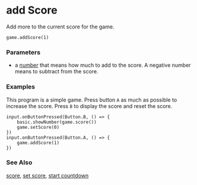 # add Score

Add more to the current score for the game.

```sig
game.addScore(1)
```

### Parameters

* a [number](/types/number) that means how much to add to the score. A negative number means to subtract from the score.

### Examples

This program is a simple game. Press button `A` as much as possible to increase the score. Press `B` to display the score and reset the score.

```blocks
input.onButtonPressed(Button.B, () => {
    basic.showNumber(game.score())
    game.setScore(0)
})
input.onButtonPressed(Button.A, () => {
    game.addScore(1)
})
```

### See Also

[score](/reference/game/score), [set score](/reference/game/set-score), [start countdown](/reference/game/start-countdown)